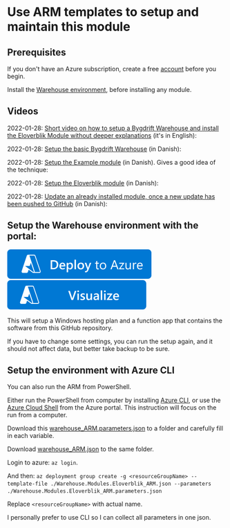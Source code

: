 # Use ARM templates to setup and maintain this module

## Prerequisites

If you don't have an Azure subscription, create a free [account](https://azure.microsoft.com/free/?ref=microsoft.com&utm_source=microsoft.com&utm_medium=docs&utm_campaign=visualstudio) before you begin.

Install the [Warehouse environment](https://github.com/Bygdrift/Warehouse/tree/master/Deploy), before installing any module.

## Videos

2022-01-28: [Short video on how to setup a Bygdrift Warehouse and install the Eloverblik Module without deeper explanations](https://www.youtube.com/watch?v=PUgLiGKdE2E) (it's in English):

2022-01-28: [Setup the basic Bygdrift Warehouse](https://www.youtube.com/watch?v=6aR39glybhg) (in Danish):

2022-01-28: [Setup the Example module](https://www.youtube.com/watch?v=itwd2XdHIkM) (in Danish). Gives a good idea of the technique:

2022-01-28: [Setup the Eloverblik module](https://www.youtube.com/watch?v=1WjdXvB-veo) (in Danish):

2022-01-28: [Update an already installed module, once a new update has been pushed to GitHub](https://www.youtube.com/watch?v=XywfV_n-320) (in Danish):

## Setup the Warehouse environment with the portal:

[![Deploy To Azure](https://raw.githubusercontent.com/Bygdrift/Warehouse/master/Docs/Images/deploytoazureButton.svg)](https://portal.azure.com/#create/Microsoft.Template/uri/https%3A%2F%2Fraw.githubusercontent.com%2Fhillerod%2FWarehouse.Modules.Eloverblik%2Fmaster%2FDeploy%2FWarehouse.Modules.Eloverblik_ARM.json)
[![Visualize](https://raw.githubusercontent.com/Bygdrift/Warehouse/master/Docs/Images/visualizebutton.svg)](http://armviz.io/#/?load=https%3A%2F%2Fraw.githubusercontent.com%2Fhillerod%2FWarehouse.Modules.Eloverblik%2Fmaster%2FDeploy%2FWarehouse.Modules.Eloverblik_ARM.json)

This will setup a Windows hosting plan and a function app that contains the software from this GitHub repository.

If you have to change some settings, you can run the setup again, and it should not affect data, but better take backup to be sure.

## Setup the environment with Azure CLI

You can also run the ARM from PowerShell.

Either run the PowerShell from computer by installing [Azure CLI](https://docs.microsoft.com/en-us/cli/azure/install-azure-cli), or use the [Azure Cloud Shell](https://shell.azure.com/bash) from the Azure portal. This instruction will focus on the run from a computer.

Download this [warehouse_ARM.parameters.json](https://raw.githubusercontent.com/hillerod/Warehouse.Modules.Eloverblik/master/Deploy/Warehouse.Modules.Eloverblik_ARM.parameters.json) to a folder and carefully fill in each variable.

Download [warehouse_ARM.json](https://raw.githubusercontent.com/hillerod/Warehouse.Modules.Eloverblik/master/Deploy/Warehouse.Modules.Eloverblik_ARM.json) to the same folder.

Login to azure: `az login`.

And then: `az deployment group create -g <resourceGroupName> --template-file ./Warehouse.Modules.Eloverblik_ARM.json --parameters ./Warehouse.Modules.Eloverblik_ARM.parameters.json`

Replace `<resourceGroupName>` with actual name.

I personally prefer to use CLI so I can collect all parameters in one json.